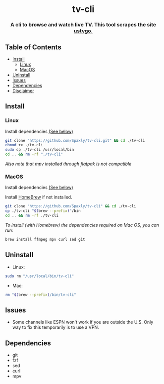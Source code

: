 <h1 align=center>
tv-cli
</h1>
</p>

<h3 align="center">
A cli to browse and watch live TV. This tool scrapes the site <a href="https://ustvgo.tv">ustvgo.</a>
</h3>
	
## Table of Contents

- [Install](#Install)
  - [Linux](#Linux)
  - [MacOS](#MacOS)
- [Uninstall](#Uninstall)
- [Issues](#Issues)
- [Dependencies](#Dependencies)
- [Disclaimer](./DISCLAIMER.md)

## Install

### Linux

Install dependencies [(See below)](#Dependencies)

```sh
git clone "https://github.com/Spaxly/tv-cli.git" && cd ./tv-cli
chmod +x ./tv-cli
sudo cp ./tv-cli /usr/local/bin
cd .. && rm -rf "./tv-cli"
```
*Also note that mpv installed through flatpak is not compatible*

### MacOS

Install dependencies [(See below)](#Dependencies)

Install [HomeBrew](https://docs.brew.sh/Installation) if not installed.

```sh
git clone "https://github.com/Spaxly/tv-cli" && cd ./tv-cli
cp ./tv-cli "$(brew --prefix)"/bin 
cd .. && rm -rf ./tv-cli
```

*To install (with Homebrew) the dependencies required on Mac OS, you can run:* 

```sh
brew install ffmpeg mpv curl sed git
``` 
## Uninstall

* Linux:  
```sh
sudo rm "/usr/local/bin/tv-cli"
```
* Mac:  
```sh
rm "$(brew --prefix)/bin/tv-cli"
```
## Issues
- Some channels like ESPN won't work if you are outside the U.S. Only way to fix this temporarily is to use a VPN. 

## Dependencies

- git
- fzf
- sed
- curl
- mpv
